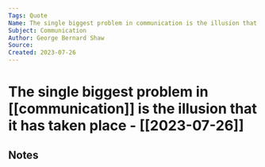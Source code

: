 ```yaml
---
Tags: Quote
Name: The single biggest problem in communication is the illusion that it has taken place
Subject: Communication
Author: George Bernard Shaw
Source: 
Created: 2023-07-26
---
```

# The single biggest problem in [[communication]] is the illusion that it has taken place - [[2023-07-26]]
## Notes


